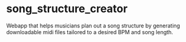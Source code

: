 # song_structure_creator
Webapp that helps musicians plan out a song structure by generating downloadable midi files tailored to a desired BPM and song length.
